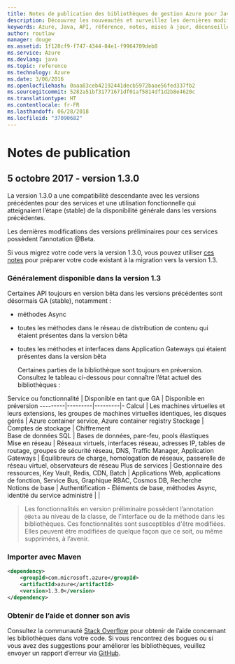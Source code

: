 ```yaml
---
title: Notes de publication des bibliothèques de gestion Azure pour Java | Microsoft Docs
description: Découvrez les nouveautés et surveillez les dernières modifications dans les bibliothèques de gestion Azure pour Java
keywords: Azure, Java, API, référence, notes, mises à jour, déconseiller
author: routlaw
manager: douge
ms.assetid: 1f128cf9-f747-4344-84e1-f9964709deb8
ms.service: Azure
ms.devlang: java
ms.topic: reference
ms.technology: Azure
ms.date: 3/06/2016
ms.openlocfilehash: 0aaa83ceb42192441decb5972baae56fed337fb2
ms.sourcegitcommit: 5282a51bf31771671df01af5814df1d2b8e4620c
ms.translationtype: HT
ms.contentlocale: fr-FR
ms.lasthandoff: 06/28/2018
ms.locfileid: "37090682"
---
```

# <a name="release-notes"></a>Notes de publication 

## <a name="october-5-2017---130"></a>5 octobre 2017 - version 1.3.0 

La version 1.3.0 a une compatibilité descendante avec les versions précédentes pour des services et une utilisation fonctionnelle qui atteignaient l’étape (stable) de la disponibilité générale dans les versions précédentes.

Les dernières modifications des versions préliminaires pour ces services possèdent l’annotation @Beta.

Si vous migrez votre code vers la version 1.3.0, vous pouvez utiliser [ces notes](https://github.com/Azure/azure-sdk-for-java/blob/master/notes/prepare-for-1.3.0.md) pour préparer votre code existant à la migration vers la version 1.3.

### <a name="generally-availabile-in-v13"></a>Généralement disponible dans la version 1.3

Certaines API toujours en version bêta dans les versions précédentes sont désormais GA (stable), notamment :

- méthodes Async
- toutes les méthodes dans le réseau de distribution de contenu qui étaient présentes dans la version bêta
- toutes les méthodes et interfaces dans Application Gateways qui étaient présentes dans la version bêta

  Certaines parties de la bibliothèque sont toujours en préversion. Consultez le tableau ci-dessous pour connaître l’état actuel des bibliothèques :

Service ou fonctionnalité | Disponible en tant que GA | Disponible en préversion 
---------|---------|---------|-
Calcul  | Les machines virtuelles et leurs extensions, les groupes de machines virtuelles identiques, les disques gérés   | Azure container service, Azure container registry 
Stockage   |  Comptes de stockage       |    Chiffrement     
Base de données SQL  | Bases de données, pare-feu, pools élastiques              
Mise en réseau    |  Réseaux virtuels, interfaces réseau, adresses IP, tables de routage, groupes de sécurité réseau, DNS, Traffic Manager, Application Gateways  |    Équilibreurs de charge, homologation de réseaux, passerelle de réseau virtuel, observateurs de réseau 
Plus de services    |  Gestionnaire des ressources, Key Vault, Redis, CDN, Batch       |  Applications Web, applications de fonction, Service Bus, Graphique RBAC, Cosmos DB, Recherche  
Notions de base     |   Authentification - Éléments de base, méthodes Async, identité du service administré      |      |

> Les fonctionnalités en version préliminaire possèdent l’annotation `@Beta` au niveau de la classe, de l’interface ou de la méthode dans les bibliothèques. Ces fonctionnalités sont susceptibles d'être modifiées. Elles peuvent être modifiées de quelque façon que ce soit, ou même supprimées, à l’avenir.

### <a name="import-with-maven"></a>Importer avec Maven

```XML
<dependency>
    <groupId>com.microsoft.azure</groupId>
    <artifactId>azure</artifactId>
    <version>1.3.0</version>
</dependency>
```

### <a name="get-help-and-give-feedback"></a>Obtenir de l’aide et donner son avis

Consultez la communauté [Stack Overflow](http://stackoverflow.com/questions/tagged/azure-java-sdk) pour obtenir de l’aide concernant les bibliothèques dans votre code. Si vous rencontrez des bogues ou si vous avez des suggestions pour améliorer les bibliothèques, veuillez envoyer un rapport d’erreur via [GitHub](https://github.com/Azure/azure-sdk-for-java/issues).


